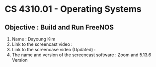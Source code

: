 # CS 4310.01 - Operating Systems
## Objective : Build and Run FreeNOS

1. Name : Dayoung Kim 
2. Link to the screencast video : 
3. Link to the screencase video (Updated) : 
4. The name and version of the screencast software : Zoom and 5.13.6 Version
